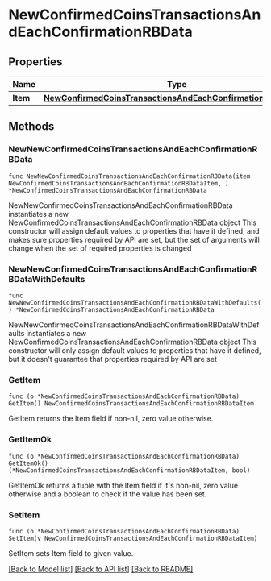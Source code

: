 # NewConfirmedCoinsTransactionsAndEachConfirmationRBData

## Properties

Name | Type | Description | Notes
------------ | ------------- | ------------- | -------------
**Item** | [**NewConfirmedCoinsTransactionsAndEachConfirmationRBDataItem**](NewConfirmedCoinsTransactionsAndEachConfirmationRBDataItem.md) |  | 

## Methods

### NewNewConfirmedCoinsTransactionsAndEachConfirmationRBData

`func NewNewConfirmedCoinsTransactionsAndEachConfirmationRBData(item NewConfirmedCoinsTransactionsAndEachConfirmationRBDataItem, ) *NewConfirmedCoinsTransactionsAndEachConfirmationRBData`

NewNewConfirmedCoinsTransactionsAndEachConfirmationRBData instantiates a new NewConfirmedCoinsTransactionsAndEachConfirmationRBData object
This constructor will assign default values to properties that have it defined,
and makes sure properties required by API are set, but the set of arguments
will change when the set of required properties is changed

### NewNewConfirmedCoinsTransactionsAndEachConfirmationRBDataWithDefaults

`func NewNewConfirmedCoinsTransactionsAndEachConfirmationRBDataWithDefaults() *NewConfirmedCoinsTransactionsAndEachConfirmationRBData`

NewNewConfirmedCoinsTransactionsAndEachConfirmationRBDataWithDefaults instantiates a new NewConfirmedCoinsTransactionsAndEachConfirmationRBData object
This constructor will only assign default values to properties that have it defined,
but it doesn't guarantee that properties required by API are set

### GetItem

`func (o *NewConfirmedCoinsTransactionsAndEachConfirmationRBData) GetItem() NewConfirmedCoinsTransactionsAndEachConfirmationRBDataItem`

GetItem returns the Item field if non-nil, zero value otherwise.

### GetItemOk

`func (o *NewConfirmedCoinsTransactionsAndEachConfirmationRBData) GetItemOk() (*NewConfirmedCoinsTransactionsAndEachConfirmationRBDataItem, bool)`

GetItemOk returns a tuple with the Item field if it's non-nil, zero value otherwise
and a boolean to check if the value has been set.

### SetItem

`func (o *NewConfirmedCoinsTransactionsAndEachConfirmationRBData) SetItem(v NewConfirmedCoinsTransactionsAndEachConfirmationRBDataItem)`

SetItem sets Item field to given value.



[[Back to Model list]](../README.md#documentation-for-models) [[Back to API list]](../README.md#documentation-for-api-endpoints) [[Back to README]](../README.md)



